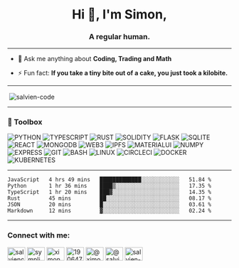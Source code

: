 <h1 align="center">Hi 👋, I'm Simon,</h1>
<h3 align="center">A regular human.</h3>

----

- 💬 Ask me anything about **Coding, Trading and Math**

- ⚡ Fun fact: **If you take a tiny bite out of a cake, you just took a kilobite.**

----

<p>&nbsp;<img align="center" src="https://github-readme-stats.vercel.app/api?username=salvien-code&show_icons=true&locale=en" alt="salvien-code" /></p>

----

### 🧰 Toolbox
![PYTHON](https://img.shields.io/badge/-python-%23ffd43b?style=for-the-badge&logo=python&logoColor=%23ffffff) ![TYPESCRIPT](https://img.shields.io/badge/-typescript-informational?style=for-the-badge&logo=typescript&logoColor=%23ffffff) ![RUST](https://img.shields.io/badge/-rust-orange?style=for-the-badge&logo=rust&logoColor=%23ffffff) ![SOLIDITY](https://img.shields.io/badge/-solidity-lightgrey?style=for-the-badge&logo=solidity&logoColor=%23ffffff) ![FLASK](https://img.shields.io/badge/-flask-lightgrey?style=for-the-badge&logo=flask&logoColor=%23ffffff) ![SQLITE](https://img.shields.io/badge/-sqlite-blue?style=for-the-badge&logo=sqlite&logoColor=%23ffffff) ![REACT](https://img.shields.io/badge/-react-informational?style=for-the-badge&logo=react&logoColor=%23ffffff) ![MONGODB](https://img.shields.io/badge/-mongodb-brightgreen?style=for-the-badge&logo=mongodb&logoColor=%23ffffff) ![WEB3](https://img.shields.io/badge/-web3-lightgrey?style=for-the-badge&logo=web3.js&logoColor=%23ffffff) ![IPFS](https://img.shields.io/badge/-ipfs-green?style=for-the-badge&logo=ipfs&logoColor=%23ffffff) ![MATERIALUI](https://img.shields.io/badge/-materialui-blue?style=for-the-badge&logo=mui&logoColor=%23ffffff) ![NUMPY](https://img.shields.io/badge/-numpy-lightgrey?style=for-the-badge&logo=numpy&logoColor=%23ffffff) ![EXPRESS](https://img.shields.io/badge/-express-lightgrey?style=for-the-badge&logo=express&logoColor=%23ffffff) ![GIT](https://img.shields.io/badge/-git-red?style=for-the-badge&logo=git&logoColor=%23ffffff) ![BASH](https://img.shields.io/badge/-bash-critical?style=for-the-badge&logo=gnubash&logoColor=%23ffffff)  ![LINUX](https://img.shields.io/badge/-linux-yellow?style=for-the-badge&logo=linux&logoColor=%23ffffff) ![CIRCLECI](https://img.shields.io/badge/-circleci-inactive?style=for-the-badge&logo=circleci&logoColor=%23ffffff) ![DOCKER](https://img.shields.io/badge/-docker-blue?style=for-the-badge&logo=docker&logoColor=%23ffffff) ![KUBERNETES](https://img.shields.io/badge/-kubernetes-blue?style=for-the-badge&logo=kubernetes&logoColor=%23ffffff)


----

<!--START_SECTION:waka-->

```text
JavaScript   4 hrs 49 mins   █████████████░░░░░░░░░░░░   51.84 %
Python       1 hr 36 mins    ████▒░░░░░░░░░░░░░░░░░░░░   17.35 %
TypeScript   1 hr 20 mins    ███▓░░░░░░░░░░░░░░░░░░░░░   14.35 %
Rust         45 mins         ██░░░░░░░░░░░░░░░░░░░░░░░   08.17 %
JSON         20 mins         █░░░░░░░░░░░░░░░░░░░░░░░░   03.61 %
Markdown     12 mins         ▓░░░░░░░░░░░░░░░░░░░░░░░░   02.24 %
```

<!--END_SECTION:waka-->

----

<h3 align="left">Connect with me:</h3>
<p align="left">
<a href="https://dev.to/salviencode" target="blank"><img align="center" src="https://raw.githubusercontent.com/rahuldkjain/github-profile-readme-generator/master/src/images/icons/Social/devto.svg" alt="salviencode" height="30" width="40" /></a>
<a href="https://twitter.com/sympli_simon" target="blank"><img align="center" src="https://raw.githubusercontent.com/rahuldkjain/github-profile-readme-generator/master/src/images/icons/Social/twitter.svg" alt="sympli_simon" height="30" width="40" /></a>
<a href="https://linkedin.com/in/ximon" target="blank"><img align="center" src="https://raw.githubusercontent.com/rahuldkjain/github-profile-readme-generator/master/src/images/icons/Social/linked-in-alt.svg" alt="ximon" height="30" width="40" /></a>
<a href="https://stackoverflow.com/users/19064733" target="blank"><img align="center" src="https://raw.githubusercontent.com/rahuldkjain/github-profile-readme-generator/master/src/images/icons/Social/stack-overflow.svg" alt="19064733" height="30" width="40" /></a>
<a href="https://hashnode.com/@ximon" target="blank"><img align="center" src="https://raw.githubusercontent.com/rahuldkjain/github-profile-readme-generator/master/src/images/icons/Social/hashnode.svg" alt="@ximon" height="30" width="40" /></a>
<a href="https://medium.com/@salviensky" target="blank"><img align="center" src="https://raw.githubusercontent.com/rahuldkjain/github-profile-readme-generator/master/src/images/icons/Social/medium.svg" alt="@salviensky" height="30" width="40" /></a>
<a href="https://www.leetcode.com/salvien-code" target="blank"><img align="center" src="https://raw.githubusercontent.com/rahuldkjain/github-profile-readme-generator/master/src/images/icons/Social/leet-code.svg" alt="salvien-code" height="30" width="40" /></a>
</p>
